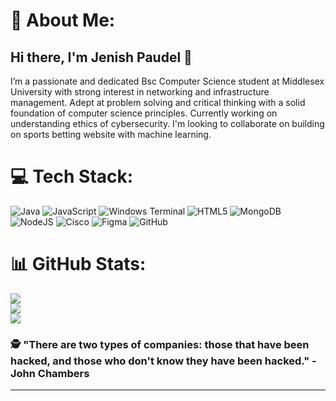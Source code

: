 # 💫 About Me:
 ## Hi there, I'm Jenish Paudel 👋
   I’m a passionate and dedicated Bsc Computer Science student at Middlesex University with strong interest in networking and infrastructure management.
   Adept at problem solving and critical thinking with a solid foundation of computer science principles.
   Currently working on understanding ethics of cybersecurity. I'm looking to collaborate on building on sports betting website with machine learning.


# 💻 Tech Stack:
![Java](https://img.shields.io/badge/java-%23ED8B00.svg?style=for-the-badge&logo=openjdk&logoColor=white) ![JavaScript](https://img.shields.io/badge/javascript-%23323330.svg?style=for-the-badge&logo=javascript&logoColor=%23F7DF1E) ![Windows Terminal](https://img.shields.io/badge/Windows%20Terminal-%234D4D4D.svg?style=for-the-badge&logo=windows-terminal&logoColor=white) ![HTML5](https://img.shields.io/badge/html5-%23E34F26.svg?style=for-the-badge&logo=html5&logoColor=white) ![MongoDB](https://img.shields.io/badge/MongoDB-%234ea94b.svg?style=for-the-badge&logo=mongodb&logoColor=white) ![NodeJS](https://img.shields.io/badge/node.js-6DA55F?style=for-the-badge&logo=node.js&logoColor=white) ![Cisco](https://img.shields.io/badge/cisco-%23049fd9.svg?style=for-the-badge&logo=cisco&logoColor=black) ![Figma](https://img.shields.io/badge/figma-%23F24E1E.svg?style=for-the-badge&logo=figma&logoColor=white) ![GitHub](https://img.shields.io/badge/github-%23121011.svg?style=for-the-badge&logo=github&logoColor=white)
# 📊 GitHub Stats:
![](https://github-readme-stats.vercel.app/api?username=0Day11&theme=default&hide_border=false&include_all_commits=false&count_private=false)<br/>
![](https://github-readme-streak-stats.herokuapp.com/?user=0Day11&theme=default&hide_border=false)<br/>
![](https://github-readme-stats.vercel.app/api/top-langs/?username=0Day11&theme=default&hide_border=false&include_all_commits=false&count_private=false&layout=compact)

### 🕵️ "There are two types of companies: those that have been hacked, and those who don't know they have been hacked." - John Chambers
---
